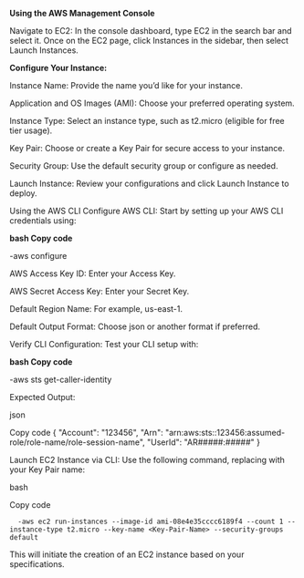 **Using the AWS Management Console**

Navigate to EC2: In the console dashboard, type EC2 in the search bar and select it. Once on the EC2 page, click Instances in the sidebar, then select Launch Instances.

**Configure Your Instance:**

Instance Name: Provide the name you’d like for your instance.

Application and OS Images (AMI): Choose your preferred operating system.

Instance Type: Select an instance type, such as t2.micro (eligible for free tier usage).

Key Pair: Choose or create a Key Pair for secure access to your instance.

Security Group: Use the default security group or configure as needed.

Launch Instance: Review your configurations and click Launch Instance to deploy.

Using the AWS CLI
Configure AWS CLI: Start by setting up your AWS CLI credentials using:

**bash
Copy code**

   -aws configure

   AWS Access Key ID: Enter your Access Key.
   
   AWS Secret Access Key: Enter your Secret Key.
   
   Default Region Name: For example, us-east-1.

Default Output Format: Choose json or another format if preferred.

Verify CLI Configuration: Test your CLI setup with:

**bash
Copy code**

   -aws sts get-caller-identity

   Expected Output:
   
   json
   
   Copy code
   {
      "Account": "123456",
      "Arn": "arn:aws:sts::123456:assumed-role/role-name/role-session-name",
      "UserId": "AR#####:#####"
   }

Launch EC2 Instance via CLI: Use the following command, replacing <Key-Pair-Name> with your Key Pair name:

bash

Copy code

      -aws ec2 run-instances --image-id ami-08e4e35cccc6189f4 --count 1 --instance-type t2.micro --key-name <Key-Pair-Name> --security-groups default

This will initiate the creation of an EC2 instance based on your specifications.






